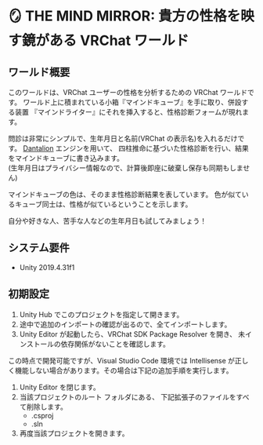 # 🪞 THE MIND MIRROR: 貴方の性格を映す鏡がある VRChat ワールド

## ワールド概要

このワールドは、VRChat ユーザーの性格を分析するための VRChat ワールドです。
ワールド上に積まれている小箱『マインドキューブ』を手に取り、併設する装置
『マインドライター』にそれを挿入すると、性格診断フォームが現れます。

問診は非常にシンプルで、生年月日と名前(VRChat の表示名)を入れるだけです。
[Dantalion](https://kurone-kito.github.io/dantalion/) エンジンを用いて、
四柱推命に基づいた性格診断を行い、結果をマインドキューブに書き込みます。  
(生年月日はプライバシー情報なので、計算後即座に破棄し保存も同期もしません)

マインドキューブの色は、そのまま性格診断結果を表しています。
色が似ているキューブ同士は、性格が似ているということを示します。

自分や好きな人、苦手な人などの生年月日も試してみましょう！

## システム要件

- Unity 2019.4.31f1

## 初期設定

1. Unity Hub でこのプロジェクトを指定して開きます。
2. 途中で追加のインポートの確認が出るので、全てインポートします。
3. Unity Editor が起動したら、VRChat SDK Package Resolver を開き、
   未インストールの依存関係がないことを確認します。

この時点で開発可能ですが、Visual Studio Code 環境では Intellisense
が正しく機能しない場合があります。その場合は下記の追加手順を実行します。

1. Unity Editor を閉じます。
2. 当該プロジェクトのルート フォルダにある、
   下記拡張子のファイルをすべて削除します。
   - .csproj
   - .sln
3. 再度当該プロジェクトを開きます。
